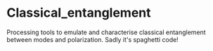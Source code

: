 # Classical_entanglement
Processing tools to emulate and characterise classical entanglement between modes and polarization. Sadly it's spaghetti code! 
